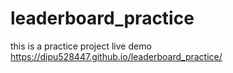 # leaderboard_practice 
this is  a practice project 
live demo 
https://dipu528447.github.io/leaderboard_practice/
